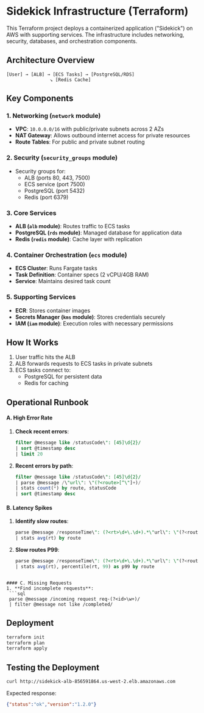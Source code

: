 # Sidekick Infrastructure (Terraform)

This Terraform project deploys a containerized application ("Sidekick") on AWS with supporting services. The infrastructure includes networking, security, databases, and orchestration components.

## Architecture Overview

```
[User] → [ALB] → [ECS Tasks] → [PostgreSQL/RDS]
                ↘ [Redis Cache]
```

## Key Components

### 1. Networking (`network` module)
- **VPC**: `10.0.0.0/16` with public/private subnets across 2 AZs
- **NAT Gateway**: Allows outbound internet access for private resources
- **Route Tables**: For public and private subnet routing

### 2. Security (`security_groups` module)
- Security groups for:
  - ALB (ports 80, 443, 7500)
  - ECS service (port 7500)
  - PostgreSQL (port 5432)
  - Redis (port 6379)

### 3. Core Services
- **ALB (`alb` module)**: Routes traffic to ECS tasks
- **PostgreSQL (`rds` module)**: Managed database for application data
- **Redis (`redis` module)**: Cache layer with replication

### 4. Container Orchestration (`ecs` module)
- **ECS Cluster**: Runs Fargate tasks
- **Task Definition**: Container specs (2 vCPU/4GB RAM)
- **Service**: Maintains desired task count

### 5. Supporting Services
- **ECR**: Stores container images
- **Secrets Manager (`kms` module)**: Stores credentials securely
- **IAM (`iam` module)**: Execution roles with necessary permissions

## How It Works

1. User traffic hits the ALB
2. ALB forwards requests to ECS tasks in private subnets
3. ECS tasks connect to:
   - PostgreSQL for persistent data
   - Redis for caching

## Operational Runbook

#### A. High Error Rate
1. **Check recent errors**:
   ```sql
   filter @message like /statusCode\": [45]\d{2}/
   | sort @timestamp desc
   | limit 20
   ```
2. **Recent errors by path**:  
   ```sql
   filter @message like /statusCode\": [45]\d{2}/
   | parse @message /\"url\": \"(?<route>[^\"]+)/
   | stats count(*) by route, statusCode
   | sort @timestamp desc  

#### B. Latency Spikes
1. **Identify slow routes**:
   ```sql
   parse @message /responseTime\": (?<rt>\d+\.\d+).*\"url\": \"(?<route>[^\"]+)/
   | stats avg(rt) by route
   ```
2. **Slow routes P99**:  
   ```sql
   parse @message /responseTime\": (?<rt>\d+\.\d+).*\"url\": \"(?<route>[^\"]+)/
   | stats avg(rt), percentile(rt, 99) as p99 by route
  ```

#### C. Missing Requests
1. **Find incomplete requests**:
   ```sql
   parse @message /incoming request req-(?<id>\w+)/
   | filter @message not like /completed/
   ```

## Deployment

```bash
terraform init
terraform plan
terraform apply
```

## Testing the Deployment

```bash
curl http://sidekick-alb-856591864.us-west-2.elb.amazonaws.com
```
Expected response:
```json
{"status":"ok","version":"1.2.0"}